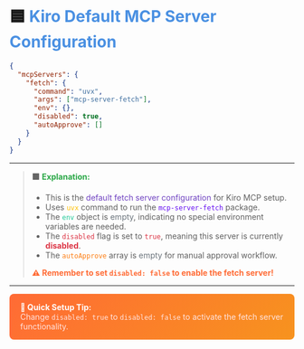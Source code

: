 # 🟦 <span style="color:#4A90E2;">Kiro Default MCP Server Configuration</span>

```json
{
  "mcpServers": {
    "fetch": {
      "command": "uvx",
      "args": ["mcp-server-fetch"],
      "env": {},
      "disabled": true,
      "autoApprove": []
    }
  }
}
```

---

> **🟩 <span style="color:#28A745;">Explanation:</span>**
>
> - This is the <span style="color:#6F42C1;">default fetch server configuration</span> for Kiro MCP setup.
> - Uses <span style="color:#FFC107;">`uvx`</span> command to run the <span style="color:#6610F2;">`mcp-server-fetch`</span> package.
> - The <span style="color:#20C997;">`env`</span> object is <span style="color:#6C757D;">empty</span>, indicating no special environment variables are needed.
> - The <span style="color:#DC3545;">`disabled`</span> flag is set to <span style="color:#DC3545;">`true`</span>, meaning this server is currently <span style="color:#DC3545;">**disabled**</span>.
> - The <span style="color:#FD7E14;">`autoApprove`</span> array is <span style="color:#6C757D;">empty</span> for manual approval workflow.
> 
> <span style="color:#FF6B35;">**⚠️ Remember to set `disabled: false` to enable the fetch server!**</span>

---

<div style="background: linear-gradient(135deg, #FF6B35 0%, #F7931E 100%); padding: 15px; border-radius: 8px; border-left: 4px solid #FF6B35;">
<span style="color: white; font-weight: bold;">🔧 Quick Setup Tip:</span><br>
<span style="color: #FFE4E1;">Change <code>disabled: true</code> to <code>disabled: false</code> to activate the fetch server functionality.</span>
</div>

